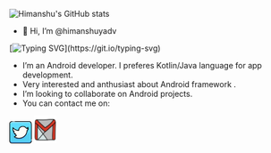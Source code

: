 ![ Himanshu's GitHub stats](https://github-readme-stats.vercel.app/api?username=himanshuyadv&show_icons=true&theme=onedark&hide=prs)

- 👋 Hi, I’m @himanshuyadv

[![Typing SVG](https://readme-typing-svg.demolab.com/?lines=Hope+you+are+doing+Great;Feel+free+to+connect!)](https://git.io/typing-svg)
- I’m an Android developer. I preferes Kotlin/Java language for app development.
- Very interested and anthusiast about Android framework .
- I’m looking to collaborate on Android projects.
- You can contact me on:

[<img src="https://github.com/himanshuyadv/himanshuyadv/blob/main/icons8-twitter-64.png" alt="drawing" width="40" height="40">](https://www.twitter.com/_4nshu/)
[<img src="https://github.com/himanshuyadv/himanshuyadv/blob/main/icons8-gmail-logo-48.png" alt="drawing" width="40" height="50">](https://mail.google.com/mail/u/0/?fs=1&to=himanshux688@gmail.com&su=Lets%20Connect&body=Hii%20Himanshu&tf=cm)

